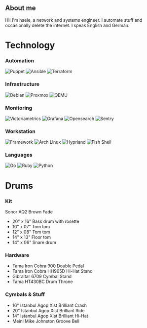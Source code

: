## About me
Hi! I'm haele, a network and systems engineer. I automate stuff and occasionally delete the internet.
I speak English and German. 

# Technology

### Automation
![Puppet](https://img.shields.io/badge/Puppet-FFAE1A.svg?style=for-the-badge&logo=Puppet&logoColor=black) ![Ansible](https://img.shields.io/badge/Ansible-EE0000.svg?style=for-the-badge&logo=Ansible&logoColor=white) ![Terraform](https://img.shields.io/badge/Terraform-844FBA.svg?style=for-the-badge&logo=Terraform&logoColor=white)

### Infrastructure
![Debian](https://img.shields.io/badge/Debian-A81D33.svg?style=for-the-badge&logo=Debian&logoColor=white) ![Proxmox](https://img.shields.io/badge/Proxmox-E57000.svg?style=for-the-badge&logo=Proxmox&logoColor=white) ![QEMU](https://img.shields.io/badge/QEMU-FF6600.svg?style=for-the-badge&logo=QEMU&logoColor=white)

### Monitoring
![Victoriametrics](https://img.shields.io/badge/VictoriaMetrics-621773.svg?style=for-the-badge&logo=VictoriaMetrics&logoColor=white) ![Grafana](https://img.shields.io/badge/Grafana-F46800.svg?style=for-the-badge&logo=Grafana&logoColor=white) ![Opensearch](https://img.shields.io/badge/OpenSearch-005EB8.svg?style=for-the-badge&logo=OpenSearch&logoColor=white) ![Sentry](https://img.shields.io/badge/Sentry-362D59.svg?style=for-the-badge&logo=Sentry&logoColor=white)

### Workstation
![Framework](https://img.shields.io/badge/Framework-000000.svg?style=for-the-badge&logo=Framework&logoColor=white) ![Arch Linux](https://img.shields.io/badge/Arch%20Linux-1793D1.svg?style=for-the-badge&logo=Arch-Linux&logoColor=white) ![Hyprland](https://img.shields.io/badge/Hyprland-58E1FF.svg?style=for-the-badge&logo=Hyprland&logoColor=black) ![Fish Shell](https://img.shields.io/badge/fish%20shell-34C534.svg?style=for-the-badge&logo=fish-shell&logoColor=white)

### Languages
![Go](https://img.shields.io/badge/Go-00ADD8.svg?style=for-the-badge&logo=Go&logoColor=white) ![Ruby](https://img.shields.io/badge/Ruby-CC342D.svg?style=for-the-badge&logo=Ruby&logoColor=white) ![Python](https://img.shields.io/badge/Python-3776AB.svg?style=for-the-badge&logo=Python&logoColor=white)

# Drums

### Kit
Sonor AQ2 Brown Fade
- 20" x 16" Bass drum with rosette
- 10" x 07" Tom tom
- 12" x 08" Tom tom
- 14" x 13" Floor tom
- 14" x 06" Snare drum

### Hardware
- Tama Iron Cobra 900 Double Pedal
- Tama Iron Cobra HH905D Hi-Hat Stand
- Gibraltar 6709 Cymbal Stand
- Tama HT430BC Drum Throne

### Cymbals & Stuff
- 16" Istanbul Agop Xist Brilliant Crash
- 20" Istanbul Agop Xist Brilliant Ride
- 14" Istanbul Agop Xist Brilliant Hi-Hat
- Meinl Mike Johnston Groove Bell
